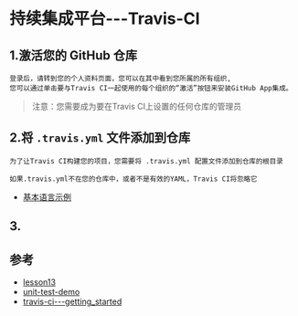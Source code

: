 # 持续集成平台---Travis-CI 

## 1.激活您的 GitHub 仓库

```
登录后，请转到您的个人资料页面，您可以在其中看到您所属的所有组织,
您可以通过单击要与Travis CI一起使用的每个组织的“激活”按钮来安装GitHub App集成。

```
>注意：您需要成为要在Travis CI上设置的任何仓库的管理员

## 2.将 `.travis.yml` 文件添加到仓库

```
为了让Travis CI构建您的项目，您需要将 .travis.yml 配置文件添加到仓库的根目录

如果.travis.yml不在您的仓库中，或者不是有效的YAML，Travis CI将忽略它
```

- [基本语言示例](https://docs.travis-ci.com/user/language-specific/)

## 3.

## 参考
- [lesson13](https://github.com/alsotang/node-lessons/tree/master/lesson13)
- [unit-test-demo](https://github.com/tank0317/unit-test-demo)
- [travis-ci---getting_started](https://travis-ci.org/getting_started)
